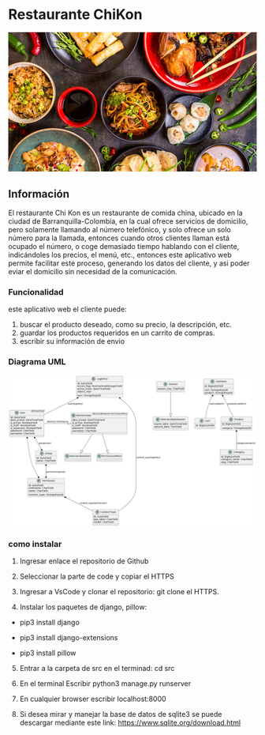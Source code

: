 # Restaurante ChiKon
<img src = "src/chikon//static//images//baner.jpg">

## Información
El restaurante Chi Kon es un restaurante de comida china, 
ubicado en la ciudad de Barranquilla-Colombia, en la cual 
ofrece servicios de domicilio, pero solamente llamando al 
número telefónico, y solo ofrece un solo número para la llamada, 
entonces cuando otros clientes llaman está ocupado el número, 
o coge demasiado tiempo hablando con el cliente, indicándoles 
los precios, el menú, etc., entonces este aplicativo web
permite facilitar este proceso, generando los datos del cliente,
y asi poder eviar el domicilio sin necesidad de la comunicación.

### Funcionalidad
este aplicativo web el cliente puede:
1. buscar el producto deseado, como su precio, la descripción, etc.
2. guardar los productos requeridos en un carrito de compras.
3. escribir su información de envio

### Diagrama UML 
<img src = "DiagramaUML.png">

### como instalar

1. Ingresar enlace el repositorio de Github  

2. Seleccionar la parte de code y copiar el HTTPS 

3. Ingresar a VsCode y clonar el repositorio: git clone el HTTPS. 

4. Instalar los paquetes de django, pillow: 

- pip3 install django 

- pip3 install django-extensions 

- pip3 install pillow 

5. Entrar a la carpeta de src en el terminad: cd src 

6. En el terminal Escribir python3 manage.py runserver 

7. En cualquier browser escribir localhost:8000 

8. Si desea mirar y manejar la base de datos de sqlite3 se puede descargar mediante este link: https://www.sqlite.org/download.html 